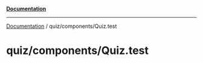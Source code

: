 [**Documentation**](../../../README.md)

***

[Documentation](../../../README.md) / quiz/components/Quiz.test

# quiz/components/Quiz.test
